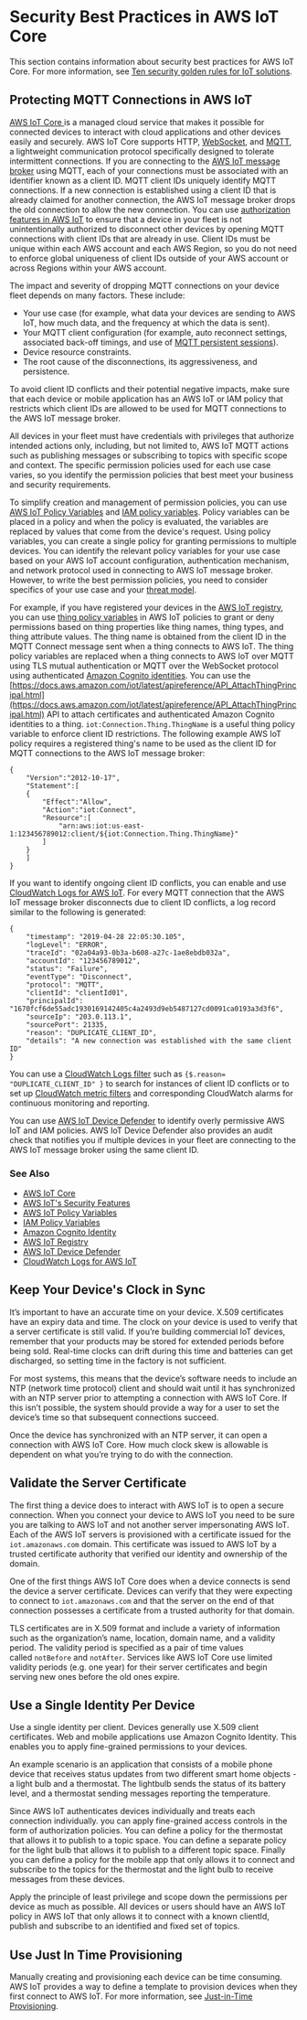 # Security Best Practices in AWS IoT Core<a name="security-best-practices"></a>

This section contains information about security best practices for AWS IoT Core\. For more information, see [ Ten security golden rules for IoT solutions](https://aws.amazon.com/blogs/iot/ten-security-golden-rules-for-iot-solutions/)\.

## Protecting MQTT Connections in AWS IoT<a name="secure-mqtt"></a>

[AWS IoT Core ](https://aws.amazon.com/iot-core/) is a managed cloud service that makes it possible for connected devices to interact with cloud applications and other devices easily and securely\. AWS IoT Core supports HTTP, [WebSocket](https://en.wikipedia.org/wiki/WebSocket), and [MQTT](https://en.wikipedia.org/wiki/MQTT), a lightweight communication protocol specifically designed to tolerate intermittent connections\. If you are connecting to the [AWS IoT message broker](https://docs.aws.amazon.com/iot/latest/developerguide/iot-message-broker.html) using MQTT, each of your connections must be associated with an identifier known as a client ID\. MQTT client IDs uniquely identify MQTT connections\. If a new connection is established using a client ID that is already claimed for another connection, the AWS IoT message broker drops the old connection to allow the new connection\. You can use [authorization features in AWS IoT](https://docs.aws.amazon.com/iot/latest/developerguide/iot-authorization.html) to ensure that a device in your fleet is not unintentionally authorized to disconnect other devices by opening MQTT connections with client IDs that are already in use\. Client IDs must be unique within each AWS account and each AWS Region, so you do not need to enforce global uniqueness of client IDs outside of your AWS account or across Regions within your AWS account\.

The impact and severity of dropping MQTT connections on your device fleet depends on many factors\. These include:
+ Your use case \(for example, what data your devices are sending to AWS IoT, how much data, and the frequency at which the data is sent\)\.
+ Your MQTT client configuration \(for example, auto reconnect settings, associated back\-off timings, and use of [MQTT persistent sessions](https://docs.aws.amazon.com/iot/latest/developerguide/mqtt-persistent-sessions.html)\)\.
+ Device resource constraints\.
+ The root cause of the disconnections, its aggressiveness, and persistence\.

To avoid client ID conflicts and their potential negative impacts, make sure that each device or mobile application has an AWS IoT or IAM policy that restricts which client IDs are allowed to be used for MQTT connections to the AWS IoT message broker\.

All devices in your fleet must have credentials with privileges that authorize intended actions only, including, but not limited to, AWS IoT MQTT actions such as publishing messages or subscribing to topics with specific scope and context\. The specific permission policies used for each use case varies, so you identify the permission policies that best meet your business and security requirements\.

To simplify creation and management of permission policies, you can use [AWS IoT Policy Variables](iot-policy-variables.md) and [IAM policy variables](https://docs.aws.amazon.com/IAM/latest/UserGuide/reference_policies_variables.html)\. Policy variables can be placed in a policy and when the policy is evaluated, the variables are replaced by values that come from the device's request\. Using policy variables, you can create a single policy for granting permissions to multiple devices\. You can identify the relevant policy variables for your use case based on your AWS IoT account configuration, authentication mechanism, and network protocol used in connecting to AWS IoT message broker\. However, to write the best permission policies, you need to consider specifics of your use case and your [threat model](https://en.wikipedia.org/wiki/Threat_model)\.

For example, if you have registered your devices in the [AWS IoT registry](https://docs.aws.amazon.com/iot/latest/developerguide/register-device.html), you can use [thing policy variables](https://docs.aws.amazon.com/iot/latest/developerguide/thing-policy-variables.html) in AWS IoT policies to grant or deny permissions based on thing properties like thing names, thing types, and thing attribute values\. The thing name is obtained from the client ID in the MQTT Connect message sent when a thing connects to AWS IoT\. The thing policy variables are replaced when a thing connects to AWS IoT over MQTT using TLS mutual authentication or MQTT over the WebSocket protocol using authenticated [Amazon Cognito identities](https://docs.aws.amazon.com/cognito/latest/developerguide/cognito-identities.html)\. You can use the [https://docs.aws.amazon.com/iot/latest/apireference/API_AttachThingPrincipal.html](https://docs.aws.amazon.com/iot/latest/apireference/API_AttachThingPrincipal.html) API to attach certificates and authenticated Amazon Cognito identities to a thing\. `iot:Connection.Thing.ThingName` is a useful thing policy variable to enforce client ID restrictions\. The following example AWS IoT policy requires a registered thing's name to be used as the client ID for MQTT connections to the AWS IoT message broker:

```
{
    "Version":"2012-10-17",
    "Statement":[
    {
        "Effect":"Allow",
        "Action":"iot:Connect",
        "Resource":[
            "arn:aws:iot:us-east-1:123456789012:client/${iot:Connection.Thing.ThingName}"
        ]
    }
    ]
}
```

If you want to identify ongoing client ID conflicts, you can enable and use [CloudWatch Logs for AWS IoT](https://docs.aws.amazon.com/iot/latest/developerguide/cloud-watch-logs.html)\. For every MQTT connection that the AWS IoT message broker disconnects due to client ID conflicts, a log record similar to the following is generated:

```
{
    "timestamp": "2019-04-28 22:05:30.105",
    "logLevel": "ERROR",
    "traceId": "02a04a93-0b3a-b608-a27c-1ae8ebdb032a",
    "accountId": "123456789012",
    "status": "Failure",
    "eventType": "Disconnect",
    "protocol": "MQTT",
    "clientId": "clientId01",
    "principalId": "1670fcf6de55adc1930169142405c4a2493d9eb5487127cd0091ca0193a3d3f6",
    "sourceIp": "203.0.113.1",
    "sourcePort": 21335,
    "reason": "DUPLICATE_CLIENT_ID",
    "details": "A new connection was established with the same client ID"
}
```

You can use a [CloudWatch Logs filter](https://docs.aws.amazon.com/AmazonCloudWatch/latest/logs/MonitoringLogData.html) such as `{$.reason= "DUPLICATE_CLIENT_ID" }` to search for instances of client ID conflicts or to set up [CloudWatch metric filters](https://docs.aws.amazon.com/AmazonCloudWatch/latest/logs/MonitoringPolicyExamples.html) and corresponding CloudWatch alarms for continuous monitoring and reporting\.

You can use [AWS IoT Device Defender](https://aws.amazon.com/iot-device-defender/) to identify overly permissive AWS IoT and IAM policies\. AWS IoT Device Defender also provides an audit check that notifies you if multiple devices in your fleet are connecting to the AWS IoT message broker using the same client ID\.

### See Also<a name="mqtt-security-see-also"></a>
+ [AWS IoT Core](https://aws.amazon.com/iot-core/)
+ [AWS IoT's Security Features](https://docs.aws.amazon.com/iot/latest/developerguide/authentication.html)
+ [AWS IoT Policy Variables](https://docs.aws.amazon.com/iot/latest/developerguide/policy-variables.html)
+ [IAM Policy Variables](https://docs.aws.amazon.com/IAM/latest/UserGuide/reference_policies_variables.html)
+ [Amazon Cognito Identity](https://docs.aws.amazon.com/cognito/latest/developerguide/cognito-identities.html)
+ [AWS IoT Registry](https://docs.aws.amazon.com/iot/latest/developerguide/register-device.html)
+ [AWS IoT Device Defender](https://aws.amazon.com/iot-device-defender/)
+ [CloudWatch Logs for AWS IoT](https://docs.aws.amazon.com/iot/latest/developerguide/cloud-watch-logs.html)

## Keep Your Device's Clock in Sync<a name="device-clock"></a>

It’s important to have an accurate time on your device\. X\.509 certificates have an expiry data and time\. The clock on your device is used to verify that a server certificate is still valid\. If you’re building commercial IoT devices, remember that your products may be stored for extended periods before being sold\. Real\-time clocks can drift during this time and batteries can get discharged, so setting time in the factory is not sufficient\.

For most systems, this means that the device’s software needs to include an NTP \(network time protocol\) client and should wait until it has synchronized with an NTP server prior to attempting a connection with AWS IoT Core\. If this isn’t possible, the system should provide a way for a user to set the device’s time so that subsequent connections succeed\.

Once the device has synchronized with an NTP server, it can open a connection with AWS IoT Core\. How much clock skew is allowable is dependent on what you’re trying to do with the connection\. 

## Validate the Server Certificate<a name="validate-server-cert"></a>

The first thing a device does to interact with AWS IoT is to open a secure connection\. When you connect your device to AWS IoT you need to be sure you are talking to AWS IoT and not another server impersonating AWS IoT\. Each of the AWS IoT servers is provisioned with a certificate issued for the `iot.amazonaws.com` domain\. This certificate was issued to AWS IoT by a trusted certificate authority that verified our identity and ownership of the domain\.

One of the first things AWS IoT Core does when a device connects is send the device a server certificate\. Devices can verify that they were expecting to connect to `iot.amazonaws.com` and that the server on the end of that connection possesses a certificate from a trusted authority for that domain\.

TLS certificates are in X\.509 format and include a variety of information such as the organization’s name, location, domain name, and a validity period\. The validity period is specified as a pair of time values called `notBefore` and `notAfter`\. Services like AWS IoT Core use limited validity periods \(e\.g\. one year\) for their server certificates and begin serving new ones before the old ones expire\.

## Use a Single Identity Per Device<a name="cert-per-device"></a>

Use a single identity per client\. Devices generally use X\.509 client certificates\. Web and mobile applications use Amazon Cognito Identity\. This enables you to apply fine\-grained permissions to your devices\.

An example scenario is an application that consists of a mobile phone device that receives status updates from two different smart home objects \- a light bulb and a thermostat\. The lightbulb sends the status of its battery level, and a thermostat sending messages reporting the temperature\.

Since AWS IoT authenticates devices individually and treats each connection individually\. you can apply fine\-grained access controls in the form of authorization policies\. You can define a policy for the thermostat that allows it to publish to a topic space\. You can define a separate policy for the light bulb that allows it to publish to a different topic space\. Finally you can define a policy for the mobile app that only allows it to connect and subscribe to the topics for the thermostat and the light bulb to receive messages from these devices\.

Apply the principle of least privilege and scope down the permissions per device as much as possible\. All devices or users should have an AWS IoT policy in AWS IoT that only allows it to connect with a known clientId, publish and subscribe to an identified and fixed set of topics\.

## Use Just In Time Provisioning<a name="use-jitp"></a>

Manually creating and provisioning each device can be time consuming\. AWS IoT provides a way to define a template to provision devices when they first connect to AWS IoT\. For more information, see [Just\-in\-Time Provisioning](jit-provisioning.md)\.